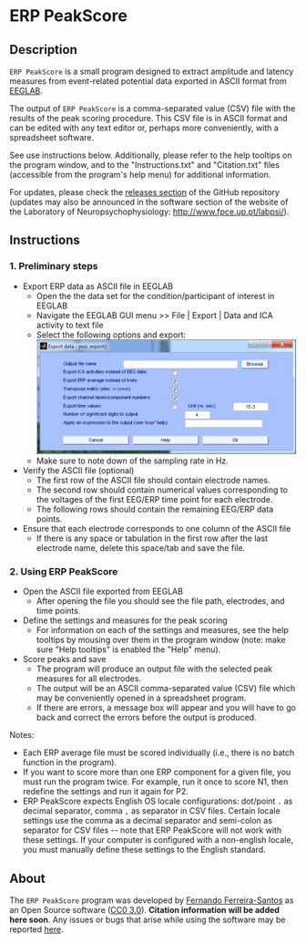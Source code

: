 # ERP PeakScore

## Description
`ERP PeakScore` is a small program designed to extract amplitude and latency measures from event-related potential data exported in ASCII format from [EEGLAB](https://sccn.ucsd.edu/eeglab/).

The output of `ERP PeakScore` is a comma-separated value (CSV) file with the results of the peak scoring procedure. This CSV file is in ASCII format and can be edited with any text editor or, perhaps more conveniently, with a spreadsheet software.

See use instructions below. Additionally, please refer to the help tooltips on the program window, and to the "Instructions.txt" and "Citation.txt" files (accessible from the program's help menu) for additional information.

For updates, please check the [releases section](https://github.com/ferreira-santos/ERP_PeakScore/releases) of the GitHub repository (updates may also be announced in the software section of the website of the Laboratory of Neuropsychophysiology: http://www.fpce.up.pt/labpsi/).

## Instructions
### 1. Preliminary steps
- Export ERP data as ASCII file in EEGLAB
  - Open the the data set for the condition/participant of interest in EEGLAB
  - Navigate the EEGLAB GUI menu >> File | Export | Data and ICA activity to text file
  - Select the following options and export: ![EEGLAB export options](https://github.com/ferreira-santos/ERP_PeakScore/blob/master/docs/EEGLAB_export_options.png)
  - Make sure to note down of the sampling rate in Hz.
- Verify the ASCII file (optional)
  - The first row of the ASCII file should contain electrode names.
  - The second row should contain numerical values corresponding to the voltages of the first EEG/ERP time point for each electrode.
  - The following rows should contain the remaining EEG/ERP data points.
- Ensure that each electrode corresponds to one column of the ASCII file 
  - If there is any space or tabulation in the first row after the last electrode name, delete this space/tab and save the file.

### 2. Using ERP PeakScore
- Open the ASCII file exported from EEGLAB
  - After opening the file you should see the file path, electrodes, and time points.
- Define the settings and measures for the peak scoring
  - For information on each of the settings and measures, see the help tooltips by mousing over them in the program window (note: make sure "Help tooltips" is enabled the "Help" menu).
- Score peaks and save
  - The program will produce an output file with the selected peak measures for all electrodes.
  - The output will be an ASCII comma-separated value (CSV) file which may be conveniently opened in a spreadsheet program.
  - If there are errors, a message box will appear and you will have to go back and correct the errors before the output is produced.

Notes:
- Each ERP average file must be scored individually (i.e., there is no batch function in the program).
- If you want to score more than one ERP component for a given file, you must run the program twice. For example, run it once to score N1, then redefine the settings and run it again for P2.
- ERP PeakScore expects English OS locale configurations: dot/point `.` as decimal separator, comma `,` as separator in CSV files. Certain locale settings use the comma as a decimal separator and semi-colon as separator for CSV files -- note that ERP PeakScore will not work with these settings. If your computer is configured with a non-english locale, you must manually define these settings to the English standard.

## About
The `ERP PeakScore` program was developed by [Fernando Ferreira-Santos](http://ferreira-santos.eu) as an Open Source software ([CC0 3.0](https://github.com/ferreira-santos/ERP_PeakScore/blob/master/LICENSE)). **Citation information will be added here soon**. Any issues or bugs that arise while using the software may be reported [here](https://github.com/ferreira-santos/ERP_PeakScore/issues).

